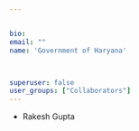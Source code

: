 ```yaml
---


bio: 
email: ""
name: 'Government of Haryana'



superuser: false
user_groups: ["Collaborators"]
---
```


 *	Rakesh Gupta
  
 


